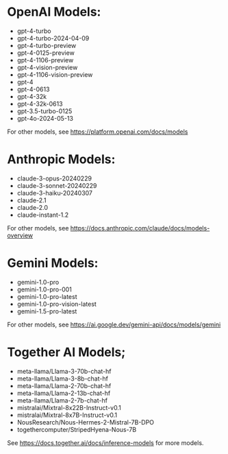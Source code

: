 # OpenAI Models:
- gpt-4-turbo	
- gpt-4-turbo-2024-04-09	
- gpt-4-turbo-preview	
- gpt-4-0125-preview	
- gpt-4-1106-preview	
- gpt-4-vision-preview	
- gpt-4-1106-vision-preview	
- gpt-4	
- gpt-4-0613	
- gpt-4-32k	
- gpt-4-32k-0613	
- gpt-3.5-turbo-0125	
- gpt-4o-2024-05-13

For other models, see https://platform.openai.com/docs/models

# Anthropic Models:

- claude-3-opus-20240229
- claude-3-sonnet-20240229
- claude-3-haiku-20240307
- claude-2.1
- claude-2.0
- claude-instant-1.2

For other models, see https://docs.anthropic.com/claude/docs/models-overview


# Gemini Models:

- gemini-1.0-pro
- gemini-1.0-pro-001
- gemini-1.0-pro-latest
- gemini-1.0-pro-vision-latest
- gemini-1.5-pro-latest

For other models, see https://ai.google.dev/gemini-api/docs/models/gemini

# Together AI Models;

- meta-llama/Llama-3-70b-chat-hf
- meta-llama/Llama-3-8b-chat-hf	
- meta-llama/Llama-2-70b-chat-hf	
- meta-llama/Llama-2-13b-chat-hf	
- meta-llama/Llama-2-7b-chat-hf	
- mistralai/Mixtral-8x22B-Instruct-v0.1	
- mistralai/Mixtral-8x7B-Instruct-v0.1	
- NousResearch/Nous-Hermes-2-Mistral-7B-DPO	
- togethercomputer/StripedHyena-Nous-7B

See https://docs.together.ai/docs/inference-models for more models.